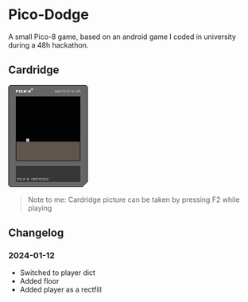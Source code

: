 # Pico-Dodge
A small Pico-8 game, based on an android game I coded in university during a 48h hackathon.

## Cardridge 
![Pico-Dodge](dodge.p8.png)
> Note to me: Cardridge picture can be taken by pressing F2 while playing
## Changelog

### 2024-01-12
- Switched to player dict
- Added floor
- Added player as a rectfill